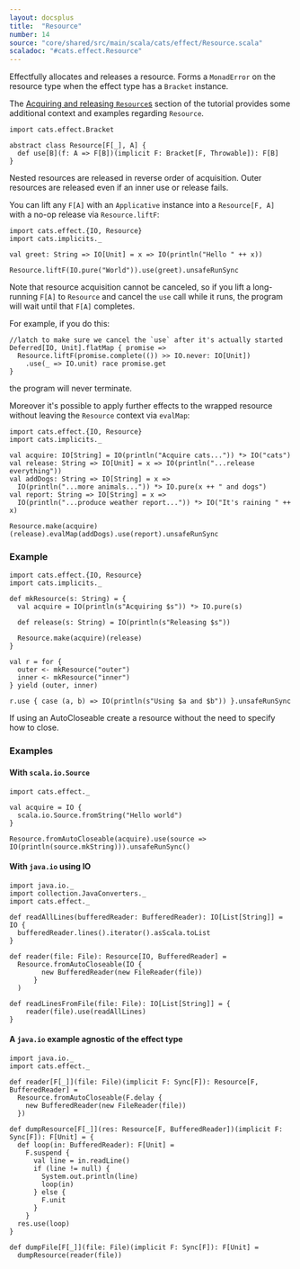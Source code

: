 ```yaml
---
layout: docsplus
title:  "Resource"
number: 14
source: "core/shared/src/main/scala/cats/effect/Resource.scala"
scaladoc: "#cats.effect.Resource"
---
```


Effectfully allocates and releases a resource. Forms a `MonadError` on the resource type when the effect type has a `Bracket` instance.

The [Acquiring and releasing `Resource`s](../tutorial/tutorial.html#acquiring-and-releasing-resources) section of the tutorial provides some additional context and examples regarding `Resource`.

```tut:silent
import cats.effect.Bracket

abstract class Resource[F[_], A] {
  def use[B](f: A => F[B])(implicit F: Bracket[F, Throwable]): F[B]
}
```

Nested resources are released in reverse order of acquisition. Outer resources are released even if an inner use or release fails.

You can lift any `F[A]` with an `Applicative` instance into a `Resource[F, A]` with a no-op release via `Resource.liftF`:

```
import cats.effect.{IO, Resource}
import cats.implicits._

val greet: String => IO[Unit] = x => IO(println("Hello " ++ x))

Resource.liftF(IO.pure("World")).use(greet).unsafeRunSync
```

Note that resource acquisition cannot be canceled, so if you lift a long-running `F[A]` to `Resource` and cancel the `use` call while it runs,
the program will wait until that `F[A]` completes.

For example, if you do this:

```
//latch to make sure we cancel the `use` after it's actually started
Deferred[IO, Unit].flatMap { promise =>
  Resource.liftF(promise.complete(()) >> IO.never: IO[Unit])
    .use(_ => IO.unit) race promise.get
}
```

the program will never terminate.

Moreover it's possible to apply further effects to the wrapped resource without leaving the `Resource` context via `evalMap`:

```
import cats.effect.{IO, Resource}
import cats.implicits._

val acquire: IO[String] = IO(println("Acquire cats...")) *> IO("cats")
val release: String => IO[Unit] = x => IO(println("...release everything"))
val addDogs: String => IO[String] = x =>
  IO(println("...more animals...")) *> IO.pure(x ++ " and dogs")
val report: String => IO[String] = x =>
  IO(println("...produce weather report...")) *> IO("It's raining " ++ x)

Resource.make(acquire)(release).evalMap(addDogs).use(report).unsafeRunSync

```
### Example

```tut:silent
import cats.effect.{IO, Resource}
import cats.implicits._

def mkResource(s: String) = {
  val acquire = IO(println(s"Acquiring $s")) *> IO.pure(s)

  def release(s: String) = IO(println(s"Releasing $s"))

  Resource.make(acquire)(release)
}

val r = for {
  outer <- mkResource("outer")
  inner <- mkResource("inner")
} yield (outer, inner)

r.use { case (a, b) => IO(println(s"Using $a and $b")) }.unsafeRunSync
```

If using an AutoCloseable create a resource without the need to specify how to close.

### Examples

#### With `scala.io.Source`

```tut:silent
import cats.effect._

val acquire = IO {
  scala.io.Source.fromString("Hello world")
}

Resource.fromAutoCloseable(acquire).use(source => IO(println(source.mkString))).unsafeRunSync()
```

#### With `java.io` using IO

```tut:silent
import java.io._
import collection.JavaConverters._
import cats.effect._

def readAllLines(bufferedReader: BufferedReader): IO[List[String]] = IO {
  bufferedReader.lines().iterator().asScala.toList
}

def reader(file: File): Resource[IO, BufferedReader] =
  Resource.fromAutoCloseable(IO {
        new BufferedReader(new FileReader(file))
      }
  )

def readLinesFromFile(file: File): IO[List[String]] = {
    reader(file).use(readAllLines)
}
```

#### A `java.io` example agnostic of the effect type

```tut:silent
import java.io._
import cats.effect._

def reader[F[_]](file: File)(implicit F: Sync[F]): Resource[F, BufferedReader] =
  Resource.fromAutoCloseable(F.delay {
    new BufferedReader(new FileReader(file))
  })

def dumpResource[F[_]](res: Resource[F, BufferedReader])(implicit F: Sync[F]): F[Unit] = {
  def loop(in: BufferedReader): F[Unit] =
    F.suspend {
      val line = in.readLine()
      if (line != null) {
        System.out.println(line)
        loop(in)
      } else {
        F.unit
      }
    }
  res.use(loop)
}

def dumpFile[F[_]](file: File)(implicit F: Sync[F]): F[Unit] =
  dumpResource(reader(file))

```
